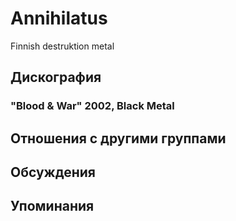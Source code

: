 # Annihilatus

Finnish destruktion metal

## Дискография

### "Blood & War" 2002, Black Metal




## Отношения с другими группами


## Обсуждения


## Упоминания


